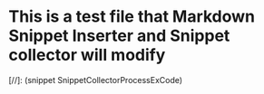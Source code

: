 # This is a test file that Markdown Snippet Inserter and Snippet collector will modify

[//]: (snippet SnippetCollectorProcessExCode)
```java

```